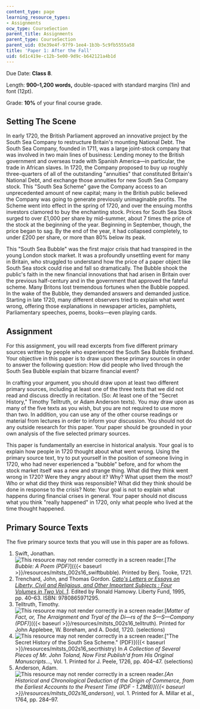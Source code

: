 ```yaml
---
content_type: page
learning_resource_types:
- Assignments
ocw_type: CourseSection
parent_title: Assignments
parent_type: CourseSection
parent_uid: 03e39e4f-97f9-1ee4-1b3b-5c9fb5555a58
title: 'Paper 1: After the Fall'
uid: 6d1c419e-c12b-5e00-9d9c-b642121a4b1d
---
```


Due Date: **Class 8**.

Length: **900–1,200 words,** double-spaced with standard margins (1in) and font (12pt).

Grade: **10%** of your final course grade.

Setting The Scene
-----------------

In early 1720, the British Parliament approved an innovative project by the South Sea Company to restructure Britain's mounting National Debt. The South Sea Company, founded in 1711, was a large joint-stock company that was involved in two main lines of business: Lending money to the British government and overseas trade with Spanish America—in particular, the trade in African slaves. In 1720, the Company proposed to buy up roughly three-quarters of all of the outstanding "annuities" that constituted Britain's National Debt, and exchange those annuities for new South Sea Company stock. This "South Sea Scheme" gave the Company access to an unprecedented amount of new capital; many in the British public believed the Company was going to generate previously unimaginable profits. The Scheme went into effect in the spring of 1720, and over the ensuing months investors clamored to buy the enchanting stock. Prices for South Sea Stock surged to over £1,000 per share by mid-summer, about 7 times the price of the stock at the beginning of the year. Beginning in September, though, the price began to sag. By the end of the year, it had collapsed completely, to under £200 per share, or more than 80% below its peak.

This "South Sea Bubble" was the first major crisis that had transpired in the young London stock market. It was a profoundly unsettling event for many in Britain, who struggled to understand how the price of a paper object like South Sea stock could rise and fall so dramatically. The Bubble shook the public's faith in the new financial innovations that had arisen in Britain over the previous half-century and in the government that approved the fateful scheme. Many Britons lost tremendous fortunes when the Bubble popped. In the wake of the Bubble, they demanded answers and demanded justice. Starting in late 1720, many different observers tried to explain what went wrong, offering those explanations in newspaper articles, pamphlets, Parliamentary speeches, poems, books—even playing cards.

Assignment
----------

For this assignment, you will read excerpts from five different primary sources written by people who experienced the South Sea Bubble firsthand. Your objective in this paper is to draw upon these primary sources in order to answer the following question: How did people who lived through the South Sea Bubble explain that bizarre financial event?

In crafting your argument, you should draw upon at least two different primary sources, including at least one of the three texts that we did not read and discuss directly in recitation. (So: At least one of the "Secret History," Timothy Telltruth, or Adam Anderson texts). You may draw upon as many of the five texts as you wish, but you are not required to use more than two. In addition, you can use any of the other course readings or material from lectures in order to inform your discussion. You should not do any outside research for this paper. Your paper should be grounded in your own analysis of the five selected primary sources.

This paper is fundamentally an exercise in historical analysis. Your goal is to explain how people in 1720 thought about what went wrong. Using the primary source text, try to put yourself in the position of someone living in 1720, who had never experienced a "bubble" before, and for whom the stock market itself was a new and strange thing. What did they think went wrong in 1720? Were they angry about it? Why? What upset them the most? Who or what did they think was responsible? What did they think should be done in response to the crisis? Note: Your goal is not to explain what happens during financial crises in general. Your paper should not discuss what you think "really happened" in 1720, only what people who lived at the time thought happened.

Primary Source Texts
--------------------

The five primary source texts that you will use in this paper are as follows.

1.  Swift, Jonathan. ![This resource may not render correctly in a screen reader.](/images/inacessible.gif)[_The Bubble: A Poem (PDF)_]({{< baseurl >}}/resources/mitsts_002s16_swiftbubble). Printed by Benj. Tooke, 1721.
2.  Trenchard, John, and Thomas Gordon. [_Cato's Letters or Essays on Liberty, Civil and Religious, and Other Important Subjects : Four Volumes in Two Vol. 1_](http://oll.libertyfund.org/titles/trenchard-catos-letters-vol-1-november-5-1720-to-june-17-1721-lf-ed). Edited by Ronald Hamowy. Liberty Fund, 1995, pp. 40–63. ISBN: 9780865971295.
3.  Telltruth, Timothy. ![This resource may not render correctly in a screen reader.](/images/inacessible.gif)[_Matter of Fact, or, The Arraignment and Tryal of the Di—rs of the S—S—Company (PDF)_]({{< baseurl >}}/resources/mitsts_002s16_telltruth). Printed for John Applebee, W. Boreham, and A. Dodd, 1720. (selections)
4.  ![This resource may not render correctly in a screen reader.](/images/inacessible.gif)["The Secret History of the South Sea Scheme." (PDF)]({{< baseurl >}}/resources/mitsts_002s16_secrthistry) In _A Collection of Several Pieces of Mr. John Toland, Now First Publish'd from His Original Manuscripts_…, Vol. 1. Printed for J. Peele, 1726, pp. 404–47. (selections)
5.  Anderson, Adam. ![This resource may not render correctly in a screen reader.](/images/inacessible.gif)_[An Historical and Chronological Deduction of the Origin of Commerce, from the Earliest Accounts to the Present Time (PDF - 1.2MB)]({{< baseurl >}}/resources/mitsts_002s16_anderson)_, vol. 1. Printed for A. Millar et al., 1764, pp. 284–97.
